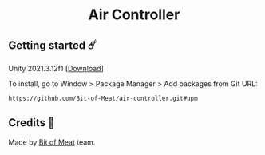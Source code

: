 <h1 align="center">Air Controller</h1>

## Getting started ☄️
Unity 2021.3.12f1 [[Download](https://unity3d.com/ru/unity/whats-new/2021.3.12)]

To install, go to Window > Package Manager > Add packages from Git URL:
```
https://github.com/Bit-of-Meat/air-controller.git#upm
```

## Credits 💖
Made by [Bit of Meat](https://github.com/Bit-of-Meat) team.
